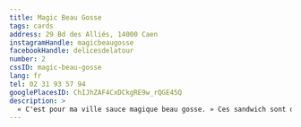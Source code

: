 ```yaml
---
title: Magic Beau Gosse
tags: cards
address: 29 Bd des Alliés, 14000 Caen
instagramHandle: magicbeaugosse
facebookHandle: delicesdelatour
number: 2
cssID: magic-beau-gosse
lang: fr
tel: 02 31 93 57 94
googlePlacesID: ChIJhZAF4CxDCkgRE9w_rQGE45Q
description: >
  « C'est pour ma ville sauce magique beau gosse. » Ces sandwich sont devenus incontournables depuis la mise en avant par Orelsan.
---
```

